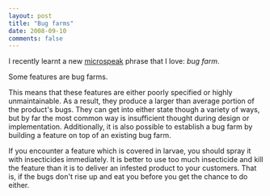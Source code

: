 ```yaml
---
layout: post
title: "Bug farms"
date: 2008-09-10
comments: false
---
```


I recently learnt a new [microspeak][1] phrase that I love: *bug farm*.

Some features are bug farms.

This means that these features are either poorly specified or highly
unmaintainable. As a result, they produce a larger than average portion of the
product's bugs. They can get into either state though a variety of ways, but by
far the most common way is insufficient thought during design or
implementation. Additionally, it is also possible to establish a bug farm by
building a feature on top of an existing bug farm.

If you encounter a feature which is covered in larvae, you should spray it with
insecticides immediately. It is better to use too much insecticide and kill the
feature than it is to deliver an infested product to your customers. That is,
if the bugs don't rise up and eat you before you get the chance to do either.

[1]: http://blogs.msdn.com/oldnewthing/archive/tags/Microspeak/default.aspx
